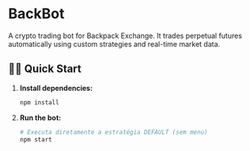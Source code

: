 # BackBot

A crypto trading bot for Backpack Exchange. It trades perpetual futures automatically using custom strategies and real-time market data.

## 🏃‍♂️ Quick Start

1. **Install dependencies:**
   ```bash
   npm install
   ```

2. **Run the bot:**
   ```bash
   # Executa diretamente a estratégia DEFAULT (sem menu)
   npm start
   ```